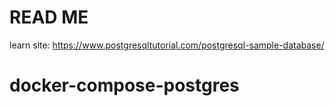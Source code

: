 # READ ME

learn site: <https://www.postgresqltutorial.com/postgresql-sample-database/>
# docker-compose-postgres
